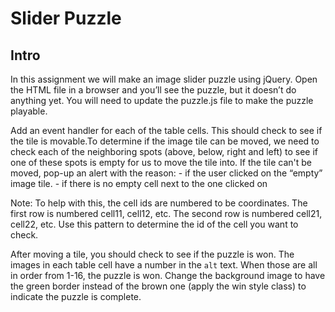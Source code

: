 # Slider Puzzle

## Intro
In this assignment we will make an image slider puzzle using jQuery. Open the HTML file in a browser and you’ll see the puzzle, but it doesn’t do anything yet. You will need to update the puzzle.js file to make the puzzle playable.

Add an event handler for each of the table cells. This should check to see if the tile is movable.To determine if the image tile can be moved, we need to check each of the neighboring spots (above, below, right and left) to see if one of these spots is empty for us to move the tile into. If the tile can't be moved, pop-up an alert with the reason: 
    - if the user clicked on the “empty” image tile. 
    - if there is no empty cell next to the one clicked on

Note: To help with this, the cell ids are numbered to be coordinates.  The first row is numbered cell11, cell12, etc. The second row is numbered cell21, cell22, etc.  Use this pattern to determine the id of the cell you want to check.

After moving a tile, you should check to see if the puzzle is won. The images in each table cell have a number in the `alt` text. When those are all in order from 1-16, the puzzle is won. Change the background image to have the green border instead of the brown one (apply the win style class) to indicate the puzzle is complete.
